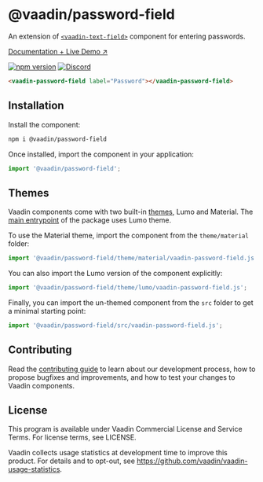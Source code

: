 # @vaadin/password-field

An extension of [`<vaadin-text-field>`](https://www.npmjs.com/package/@vaadin/text-field) component for entering passwords.

[Documentation + Live Demo ↗](https://vaadin.com/docs/latest/ds/components/password-field)

[![npm version](https://badgen.net/npm/v/@vaadin/password-field)](https://www.npmjs.com/package/@vaadin/password-field)
[![Discord](https://img.shields.io/discord/732335336448852018?label=discord)](https://discord.gg/PHmkCKC)

```html
<vaadin-password-field label="Password"></vaadin-password-field>
```

## Installation

Install the component:

```sh
npm i @vaadin/password-field
```

Once installed, import the component in your application:

```js
import '@vaadin/password-field';
```

## Themes

Vaadin components come with two built-in [themes](https://vaadin.com/docs/latest/ds/customization/using-themes), Lumo and Material.
The [main entrypoint](https://github.com/vaadin/web-components/blob/master/packages/password-field/vaadin-password-field.js) of the package uses Lumo theme.

To use the Material theme, import the component from the `theme/material` folder:

```js
import '@vaadin/password-field/theme/material/vaadin-password-field.js';
```

You can also import the Lumo version of the component explicitly:

```js
import '@vaadin/password-field/theme/lumo/vaadin-password-field.js';
```

Finally, you can import the un-themed component from the `src` folder to get a minimal starting point:

```js
import '@vaadin/password-field/src/vaadin-password-field.js';
```

## Contributing

Read the [contributing guide](https://vaadin.com/docs/latest/guide/contributing/overview) to learn about our development process, how to propose bugfixes and improvements, and how to test your changes to Vaadin components.

## License

This program is available under Vaadin Commercial License and Service Terms. For license terms, see LICENSE.

Vaadin collects usage statistics at development time to improve this product.
For details and to opt-out, see https://github.com/vaadin/vaadin-usage-statistics.
